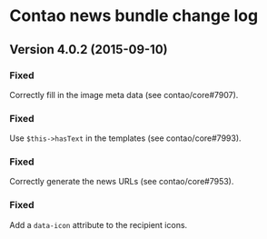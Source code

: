 Contao news bundle change log
=============================

Version 4.0.2 (2015-09-10)
--------------------------

### Fixed
Correctly fill in the image meta data (see contao/core#7907).

### Fixed
Use `$this->hasText` in the templates (see contao/core#7993).

### Fixed
Correctly generate the news URLs (see contao/core#7953).

### Fixed
Add a `data-icon` attribute to the recipient icons.

